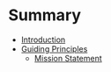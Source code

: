 # Summary

* [Introduction](README.md)
* [Guiding Principles](chapter1.md)
  * [Mission Statement](chapter1/mission-statement.md)

